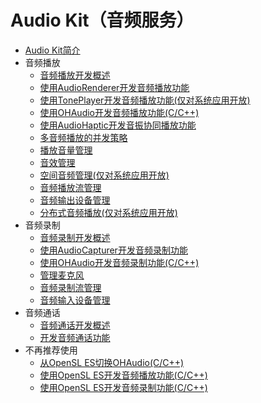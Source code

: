 # Audio Kit（音频服务）

- [Audio Kit简介](audio-kit-intro.md)
- 音频播放
  - [音频播放开发概述](audio-playback-overview.md)
  - [使用AudioRenderer开发音频播放功能](using-audiorenderer-for-playback.md)
  <!--Del-->
  - [使用TonePlayer开发音频播放功能(仅对系统应用开放)](using-toneplayer-for-playback.md)
  <!--DelEnd-->
  - [使用OHAudio开发音频播放功能(C/C++)](using-ohaudio-for-playback.md)
  - [使用AudioHaptic开发音振协同播放功能](using-audiohaptic-for-playback.md)
  - [多音频播放的并发策略](audio-playback-concurrency.md)
  - [播放音量管理](volume-management.md)
  - [音效管理](audio-effect-management.md)
  <!--Del-->
  - [空间音频管理(仅对系统应用开放)](audio-spatialization-management.md)
  <!--DelEnd-->
  - [音频播放流管理](audio-playback-stream-management.md)
  - [音频输出设备管理](audio-output-device-management.md)
  <!--Del-->
  - [分布式音频播放(仅对系统应用开放)](distributed-audio-playback.md)
  <!--DelEnd-->
- 音频录制
  - [音频录制开发概述](audio-recording-overview.md)
  - [使用AudioCapturer开发音频录制功能](using-audiocapturer-for-recording.md)
  - [使用OHAudio开发音频录制功能(C/C++)](using-ohaudio-for-recording.md)
  - [管理麦克风](mic-management.md)
  - [音频录制流管理](audio-recording-stream-management.md)
  - [音频输入设备管理](audio-input-device-management.md)
- 音频通话
  - [音频通话开发概述](audio-call-overview.md)
  - [开发音频通话功能](audio-call-development.md)
- 不再推荐使用
  - [从OpenSL ES切换OHAudio(C/C++)](replace-opensles-by-ohaudio.md)
  - [使用OpenSL ES开发音频播放功能(C/C++)](using-opensl-es-for-playback.md)
  - [使用OpenSL ES开发音频录制功能(C/C++)](using-opensl-es-for-recording.md)
